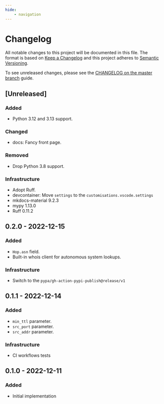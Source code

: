 ```yaml
---
hide:
    - navigation
---
```

# Changelog

All notable changes to this project will be documented in this file.
The format is based on [Keep a Changelog](https://keepachangelog.com/en/1.0.0/)
and this project adheres to [Semantic Versioning](https://semver.org/spec/v2.0.0.html).

To see unreleased changes, please see the [CHANGELOG on the master branch](https://github.com/gufolabs/gufo_traceroute/blob/master/CHANGELOG.md) guide.

## [Unreleased]

### Added

* Python 3.12 and 3.13 support.

### Changed

* docs: Fancy front page.

### Removed

* Drop Python 3.8 support.

### Infrastructure

* Adopt Ruff.
* devcontainer: Move `settings` to the `customisations.vscode.settings`
* mkdocs-material 9.2.3
* mypy 1.13.0
* Ruff 0.11.2

## 0.2.0 - 2022-12-15

### Added

* `Hop.asn` field.
* Built-in whois client for autonomous system lookups.

### Infrastructure

* Switch to the `pypa/gh-action-pypi-publish@release/v1`

## 0.1.1 - 2022-12-14

### Added

* `min_ttl` parameter.
* `src_port` parameter.
* `src_addr` parameter.

### Infrastructure

* CI workflows tests

## 0.1.0 - 2022-12-11

### Added

* Initial implementation